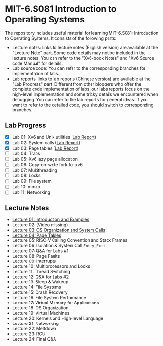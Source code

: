 # MIT-6.S081 Introduction to Operating Systems

The repository includes useful material for learning MIT-6.S081: Introduction to Operating Systems. It consists of the following parts:

* Lecture notes: links to lecture notes (English version) are available at the "Lecture Note" part. Some code details may not be included in the lecture notes. You can refer to the "Xv6-book Notes" and "Xv6 Source code Manual" for details.
* Lab source code: You can refer to the corresponding branches for implementation of labs.
* Lab reports: links to lab reports (Chinese version) are available at the "Lab Progress" part. Different from other bloggers who offer the complete code implementation of labs, our labs reports focus on the high-level implementation and some tricky details we encountered when debugging. You can refer to the lab reports for general ideas. If you want to refer to the detailed code, you should switch to corresponding branches.

## Lab Progress

- [x] Lab 01: Xv6 and Unix utilities ([Lab Report](https://kristoff-starling.github.io/2022/01/28/MIT-6.S081%20Lab%2001%20-%20Xv6%20and%20Unix%20utilities/))
- [x] Lab 02: System calls ([Lab Report](https://kristoff-starling.github.io/2022/01/28/MIT-6.S081%20Lab%2002%20-%20System%20calls/))
- [x] Lab 03: Page tables ([Lab Report](https://kristoff-starling.github.io/2022/01/28/MIT-6.S081%20Lab%2003%20-%20Page%20tables/))
- [ ] Lab 04: Traps
- [ ] Lab 05: Xv6 lazy page allocation
- [ ] Lab 06: Copy-on-write fork for xv6
- [ ] Lab 07: Multithreading
- [ ] Lab 08: Locks
- [ ] Lab 09: File system
- [ ] Lab 10: mmap
- [ ] Lab 11: Networking

## Lecture Notes

* [Lecture 01: Introduction and Examples](https://kristoff-starling.github.io/2022/01/28/MIT-6.S081%20Lecture%2001%20-%20Introduction%20and%20Examples/)
* Lecture 02: (Video missing)
* [Lecture 03: OS Organization and System Calls](https://kristoff-starling.github.io/2022/01/28/MIT-6.S081%20Lecture%2003%20-%20OS%20Organization%20and%20System%20Calls/)
* [Lecture 04: Page Tables](https://kristoff-starling.github.io/2022/01/28/MIT-6.S081%20Lecture%2004%20-%20Page%20Tables/)
* Lecture 05: RISC-V Calling Convention and Stack Frames
* Lecture 06: Isolation & System Call `Entry_Exit`
* Lecture 07: Q&A for Labs #1
* Lecture 08: Page Faults
* Lecture 09: Interrupts
* Lecture 10: Multiprocessors and Locks
* Lecture 11: Thread Switching
* Lecture 12: Q&A for Labs #2
* Lecture 13: Sleep & Wakeup
* Lecture 14: File Systems
* Lecture 15: Crash Recovery
* Lecture 16: File System Performance
* Lecture 17: Virtual Memory for Applications
* Lecture 18: OS Organization
* Lecture 19: Virtual Machines
* Lecture 20: Kernels and High-level Language
* Lecture 21: Networking
* Lecture 22: Meltdown
* Lecture 23: RCU
* Lecture 24: Final Q&A
